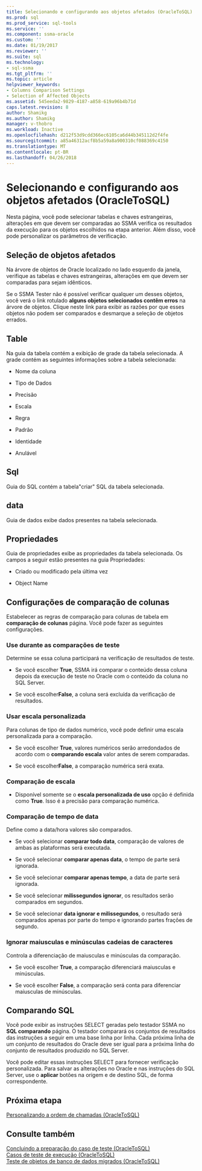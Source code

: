 ```yaml
---
title: Selecionando e configurando aos objetos afetados (OracleToSQL) | Microsoft Docs
ms.prod: sql
ms.prod_service: sql-tools
ms.service: ''
ms.component: ssma-oracle
ms.custom: ''
ms.date: 01/19/2017
ms.reviewer: ''
ms.suite: sql
ms.technology:
- sql-ssma
ms.tgt_pltfrm: ''
ms.topic: article
helpviewer_keywords:
- Columns Comparison Settings
- Selection of Affected Objects
ms.assetid: 545eeda2-9829-4187-a858-619a96b4b71d
caps.latest.revision: 8
author: Shamikg
ms.author: Shamikg
manager: v-thobro
ms.workload: Inactive
ms.openlocfilehash: d212f53d9cdd366ec6105ca6d44b345112d2f4fe
ms.sourcegitcommit: a85a46312acf8b5a59a8a900310cf088369c4150
ms.translationtype: MT
ms.contentlocale: pt-BR
ms.lasthandoff: 04/26/2018
---
```

# <a name="selecting-and-configuring-affected-objects-oracletosql"></a>Selecionando e configurando aos objetos afetados (OracleToSQL)
Nesta página, você pode selecionar tabelas e chaves estrangeiras, alterações em que devem ser comparadas ao SSMA verifica os resultados da execução para os objetos escolhidos na etapa anterior. Além disso, você pode personalizar os parâmetros de verificação.  
  
## <a name="selection-of-affected-objects"></a>Seleção de objetos afetados  
Na árvore de objetos de Oracle localizado no lado esquerdo da janela, verifique as tabelas e chaves estrangeiras, alterações em que devem ser comparadas para sejam idênticos.  
  
Se o SSMA Tester não é possível verificar qualquer um desses objetos, você verá o link rotulado **alguns objetos selecionados contêm erros** na árvore de objetos. Clique neste link para exibir as razões por que esses objetos não podem ser comparados e desmarque a seleção de objetos errados.  
  
## <a name="table"></a>Table  
Na guia da tabela contém a exibição de grade da tabela selecionada. A grade contém as seguintes informações sobre a tabela selecionada:  
  
-   Nome da coluna  
  
-   Tipo de Dados  
  
-   Precisão  
  
-   Escala  
  
-   Regra  
  
-   Padrão  
  
-   Identidade  
  
-   Anulável  
  
## <a name="sql"></a>Sql  
Guia do SQL contém a tabela"criar" SQL da tabela selecionada.  
  
## <a name="data"></a>data  
Guia de dados exibe dados presentes na tabela selecionada.  
  
## <a name="properties"></a>Propriedades  
Guia de propriedades exibe as propriedades da tabela selecionada. Os campos a seguir estão presentes na guia Propriedades:  
  
-   Criado ou modificado pela última vez  
  
-   Object Name  
  
## <a name="columns-comparison-settings"></a>Configurações de comparação de colunas  
Estabelecer as regras de comparação para colunas de tabela em **comparação de colunas** página. Você pode fazer as seguintes configurações.  
  
### <a name="use-during-test-comparisons"></a>Use durante as comparações de teste  
Determine se essa coluna participará na verificação de resultados de teste.  
  
-   Se você escolher **True**, SSMA irá comparar o conteúdo dessa coluna depois da execução de teste no Oracle com o conteúdo da coluna no SQL Server. 
  
-   Se você escolher**False**, a coluna será excluída da verificação de resultados.  
  
### <a name="use-custom-scale"></a>Usar escala personalizada  
Para colunas de tipo de dados numérico, você pode definir uma escala personalizada para a comparação.  
  
-   Se você escolher **True**, valores numéricos serão arredondados de acordo com o **comparando escala** valor antes de serem comparadas.  
  
-   Se você escolher**False**, a comparação numérica será exata.  
  
### <a name="comparing-scale"></a>Comparação de escala  
  
-   Disponível somente se o **escala personalizada de uso** opção é definida como **True**. Isso é a precisão para comparação numérica.  
  
### <a name="date-time-comparing"></a>Comparação de tempo de data  
Define como a data/hora valores são comparados.  
  
-   Se você selecionar **comparar todo data**, comparação de valores de ambas as plataformas será executada.  
  
-   Se você selecionar **comparar apenas data**, o tempo de parte será ignorada.  
  
-   Se você selecionar **comparar apenas tempo**, a data de parte será ignorada.  
  
-   Se você selecionar **milissegundos ignorar**, os resultados serão comparados em segundos.  
  
-   Se você selecionar **data ignorar e milissegundos**, o resultado será comparados apenas por parte do tempo e ignorando partes frações de segundo.  
  
### <a name="ignore-strings-case"></a>Ignorar maiusculas e minúsculas cadeias de caracteres  
Controla a diferenciação de maiusculas e minúsculas da comparação.  
  
-   Se você escolher **True**, a comparação diferenciará maiusculas e minúsculas.  
  
-   Se você escolher **False**, a comparação será conta para diferenciar maiusculas de minúsculas.  
  
## <a name="comparing-sql"></a>Comparando SQL  
Você pode exibir as instruções SELECT geradas pelo testador SSMA no **SQL comparando** página. O testador comparará os conjuntos de resultados das instruções a seguir em uma base linha por linha. Cada próxima linha de um conjunto de resultados do Oracle deve ser igual para a próxima linha do conjunto de resultados produzido no SQL Server.
  
Você pode editar essas instruções SELECT para fornecer verificação personalizada. Para salvar as alterações no Oracle e nas instruções do SQL Server, use o **aplicar** botões na origem e de destino SQL, de forma correspondente.  
  
## <a name="next-step"></a>Próxima etapa  
[Personalizando a ordem de chamadas &#40;OracleToSQL&#41;](../../ssma/oracle/customizing-calls-order-oracletosql.md)  
  
## <a name="see-also"></a>Consulte também  
[Concluindo a preparação do caso de teste &#40;OracleToSQL&#41;](../../ssma/oracle/finishing-test-case-preparation-oracletosql.md)  
[Casos de teste de execução &#40;OracleToSQL&#41;](../../ssma/oracle/running-test-cases-oracletosql.md)  
[Teste de objetos de banco de dados migrados &#40;OracleToSQL&#41;](../../ssma/oracle/testing-migrated-database-objects-oracletosql.md)  
  
